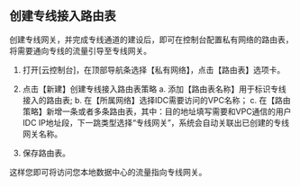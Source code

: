 ## 创建专线接入路由表

创建专线网关，并完成专线通道的建设后，即可在控制台配置私有网络的路由表，将需要通向专线的流量引导至专线网关。

1) 打开[云控制台]，在顶部导航条选择【私有网络】，点击【路由表】选项卡。

2) 点击【新建】创建专线接入路由表策略
   a. 添加【路由表名称】用于标识专线接入的路由表;
   b. 在【所属网络】选择IDC需要访问的VPC名称；
   c. 在【路由策略】新增一条或者多条路由表，其中：目的地址填写需要和VPC通信的用户IDC IP地址段，下一跳类型选择“专线网关”，系统会自动关联出已创建的专线网关名称。

3) 保存路由表。

这样您即可将访问您本地数据中心的流量指向专线网关。

